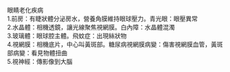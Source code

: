 眼睛老化疾病  
1.前房：有睫狀體分泌房水，營養角膜維持眼球壓力。青光眼：眼壓異常  
2.水晶體：相機透鏡，讓光線聚焦視網膜。白內障：水晶體混濁  
3.玻璃體：眼球腔主體。飛蚊症：出現絲狀物  
4.視網膜：相機底片，中心叫黃斑部。糖尿病視網膜病變：傷害視網膜血管，黃斑部病變：看見物體扭曲  
5.視神經：傳影像到大腦  
